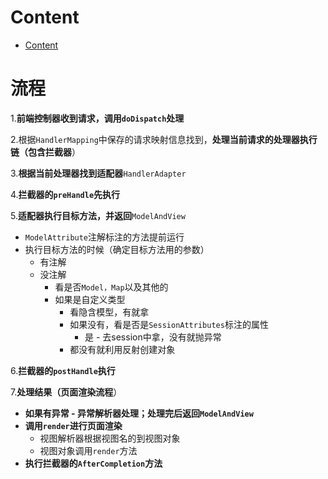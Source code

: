 # Content

* [Content](#content)

# 流程

1.**前端控制器收到请求，调用`doDispatch`处理**

2.根据`HandlerMapping`中保存的请求映射信息找到，**处理当前请求的处理器执行链（包含拦截器**）

3.**根据当前处理器找到适配器**`HandlerAdapter`

4.**拦截器的`preHandle`先执行**

5.**适配器执行目标方法，并返回**`ModelAndView`

* `ModelAttribute`注解标注的方法提前运行
* 执行目标方法的时候（确定目标方法用的参数）
  * 有注解
  * 没注解
    * 看是否`Model，Map`以及其他的
    * 如果是自定义类型
      * 看隐含模型，有就拿
      * 如果没有，看是否是`SessionAttributes`标注的属性
        * 是 - 去session中拿，没有就抛异常
      * 都没有就利用反射创建对象

6.**拦截器的`postHandle`执行**

7.**处理结果（页面渲染流程**）

* **如果有异常 - 异常解析器处理；处理完后返回`ModelAndView`**
* **调用`render`进行页面渲染**
  * 视图解析器根据视图名的到视图对象
  * 视图对象调用`render`方法
* **执行拦截器的`AfterCompletion`方法**